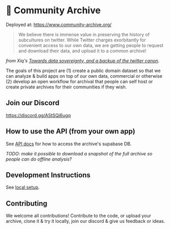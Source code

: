# 🔖 Community Archive

Deployed at: https://www.community-archive.org/

> We believe there is immense value in preserving the history of subcultures on twitter. While Twitter charges exorbitantly for convenient access to our own data, we are getting people to request and download their data, and upload it to a common archive!

_from Xiq's [Towards data sovereignty, and a backup of the twitter canon](https://xiqo.substack.com/p/upload-to-the-community-archive)_.

The goals of this project are (1) create a public domain dataset so that we can analyze & build apps on top of our own data, commercial or otherwise (2) develop an open workflow for archival that people can self host or create private archives for their communities if they wish.

## Join our Discord

https://discord.gg/AStSQj6ugq

## How to use the API (from your own app)

See [API docs](docs/api-doc.md) for how to access the archive's supabase DB.

_TODO: make it possible to download a snapshot of the full archive so people can do offline analysis?_

## Development Instructions

See [local setup](docs/local-setup.md).

## Contributing

We welcome all contributions! Contribute to the code, or upload your archive, clone it & try it locally, join our discord & give us feedback or ideas.
